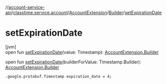 //[account-service-api](../../../../index.md)/[classtime.service.account](../../index.md)/[AccountExtension](../index.md)/[Builder](index.md)/[setExpirationDate](set-expiration-date.md)

# setExpirationDate

[jvm]\
open fun [setExpirationDate](set-expiration-date.md)(value: Timestamp): [AccountExtension.Builder](index.md)

open fun [setExpirationDate](set-expiration-date.md)(builderForValue: Timestamp.Builder): [AccountExtension.Builder](index.md)

`.google.protobuf.Timestamp expiration_date = 4;`
